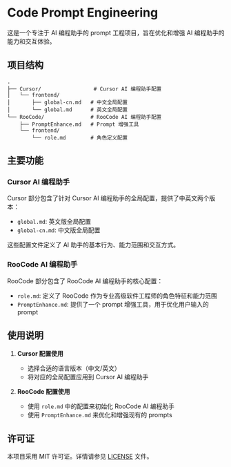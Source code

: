 # Code Prompt Engineering

这是一个专注于 AI 编程助手的 prompt 工程项目，旨在优化和增强 AI 编程助手的能力和交互体验。

## 项目结构

```
.
├── Cursor/                 # Cursor AI 编程助手配置
│   └── frontend/
│       ├── global-cn.md   # 中文全局配置
│       └── global.md      # 英文全局配置
└── RooCode/               # RooCode AI 编程助手配置
    ├── PromptEnhance.md   # Prompt 增强工具
    └── frontend/
        └── role.md        # 角色定义配置
```

## 主要功能

### Cursor AI 编程助手

Cursor 部分包含了针对 Cursor AI 编程助手的全局配置，提供了中英文两个版本：
- `global.md`: 英文版全局配置
- `global-cn.md`: 中文版全局配置

这些配置文件定义了 AI 助手的基本行为、能力范围和交互方式。

### RooCode AI 编程助手

RooCode 部分包含了 RooCode AI 编程助手的核心配置：
- `role.md`: 定义了 RooCode 作为专业高级软件工程师的角色特征和能力范围
- `PromptEnhance.md`: 提供了一个 prompt 增强工具，用于优化用户输入的 prompt

## 使用说明

1. **Cursor 配置使用**
   - 选择合适的语言版本（中文/英文）
   - 将对应的全局配置应用到 Cursor AI 编程助手

2. **RooCode 配置使用**
   - 使用 `role.md` 中的配置来初始化 RooCode AI 编程助手
   - 使用 `PromptEnhance.md` 来优化和增强现有的 prompts

## 许可证

本项目采用 MIT 许可证。详情请参见 [LICENSE](LICENSE) 文件。
